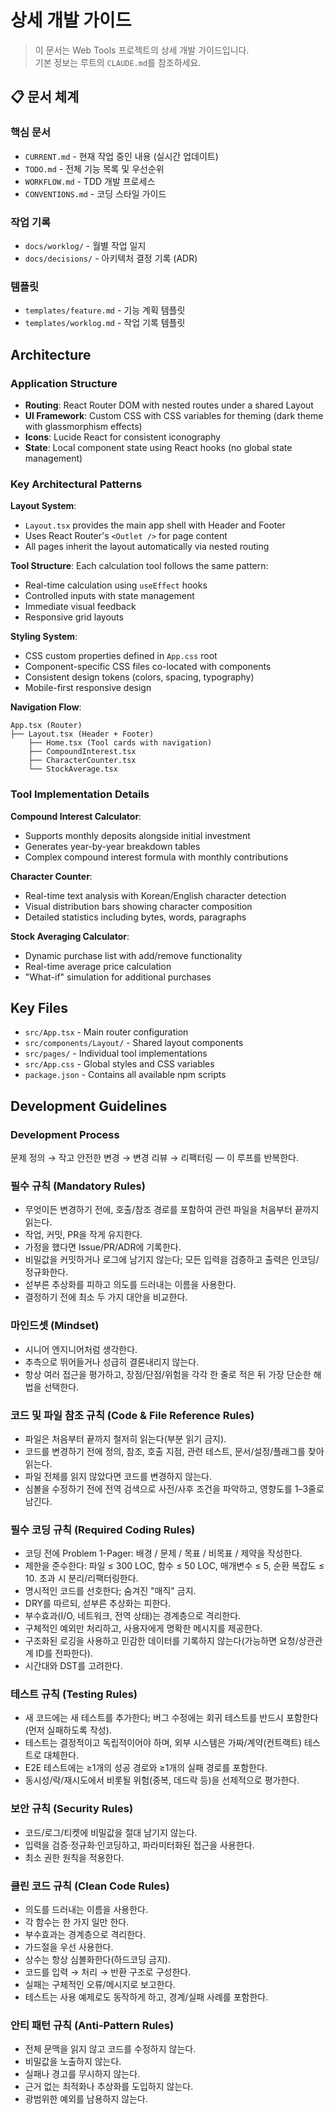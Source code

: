 # 상세 개발 가이드

> 이 문서는 Web Tools 프로젝트의 상세 개발 가이드입니다.  
> 기본 정보는 루트의 `CLAUDE.md`를 참조하세요.

## 📋 문서 체계

### 핵심 문서
- `CURRENT.md` - 현재 작업 중인 내용 (실시간 업데이트)
- `TODO.md` - 전체 기능 목록 및 우선순위
- `WORKFLOW.md` - TDD 개발 프로세스
- `CONVENTIONS.md` - 코딩 스타일 가이드

### 작업 기록
- `docs/worklog/` - 월별 작업 일지
- `docs/decisions/` - 아키텍처 결정 기록 (ADR)

### 템플릿
- `templates/feature.md` - 기능 계획 템플릿
- `templates/worklog.md` - 작업 기록 템플릿

## Architecture

### Application Structure
- **Routing**: React Router DOM with nested routes under a shared Layout
- **UI Framework**: Custom CSS with CSS variables for theming (dark theme with glassmorphism effects)
- **Icons**: Lucide React for consistent iconography
- **State**: Local component state using React hooks (no global state management)

### Key Architectural Patterns

**Layout System**: 
- `Layout.tsx` provides the main app shell with Header and Footer
- Uses React Router's `<Outlet />` for page content
- All pages inherit the layout automatically via nested routing

**Tool Structure**:
Each calculation tool follows the same pattern:
- Real-time calculation using `useEffect` hooks
- Controlled inputs with state management
- Immediate visual feedback
- Responsive grid layouts

**Styling System**:
- CSS custom properties defined in `App.css` root
- Component-specific CSS files co-located with components
- Consistent design tokens (colors, spacing, typography)
- Mobile-first responsive design

**Navigation Flow**:
```
App.tsx (Router) 
├── Layout.tsx (Header + Footer)
    ├── Home.tsx (Tool cards with navigation)
    ├── CompoundInterest.tsx
    ├── CharacterCounter.tsx  
    └── StockAverage.tsx
```

### Tool Implementation Details

**Compound Interest Calculator**:
- Supports monthly deposits alongside initial investment
- Generates year-by-year breakdown tables
- Complex compound interest formula with monthly contributions

**Character Counter**:
- Real-time text analysis with Korean/English character detection
- Visual distribution bars showing character composition
- Detailed statistics including bytes, words, paragraphs

**Stock Averaging Calculator**:
- Dynamic purchase list with add/remove functionality
- Real-time average price calculation
- "What-if" simulation for additional purchases

## Key Files

- `src/App.tsx` - Main router configuration
- `src/components/Layout/` - Shared layout components
- `src/pages/` - Individual tool implementations
- `src/App.css` - Global styles and CSS variables
- `package.json` - Contains all available npm scripts

## Development Guidelines

### Development Process
문제 정의 → 작고 안전한 변경 → 변경 리뷰 → 리팩터링 — 이 루프를 반복한다.

### 필수 규칙 (Mandatory Rules)

- 무엇이든 변경하기 전에, 호출/참조 경로를 포함하여 관련 파일을 처음부터 끝까지 읽는다.
- 작업, 커밋, PR을 작게 유지한다.
- 가정을 했다면 Issue/PR/ADR에 기록한다.
- 비밀값을 커밋하거나 로그에 남기지 않는다; 모든 입력을 검증하고 출력은 인코딩/정규화한다.
- 섣부른 추상화를 피하고 의도를 드러내는 이름을 사용한다.
- 결정하기 전에 최소 두 가지 대안을 비교한다.

### 마인드셋 (Mindset)

- 시니어 엔지니어처럼 생각한다.
- 추측으로 뛰어들거나 성급히 결론내리지 않는다.
- 항상 여러 접근을 평가하고, 장점/단점/위험을 각각 한 줄로 적은 뒤 가장 단순한 해법을 선택한다.

### 코드 및 파일 참조 규칙 (Code & File Reference Rules)

- 파일은 처음부터 끝까지 철저히 읽는다(부분 읽기 금지).
- 코드를 변경하기 전에 정의, 참조, 호출 지점, 관련 테스트, 문서/설정/플래그를 찾아 읽는다.
- 파일 전체를 읽지 않았다면 코드를 변경하지 않는다.
- 심볼을 수정하기 전에 전역 검색으로 사전/사후 조건을 파악하고, 영향도를 1–3줄로 남긴다.

### 필수 코딩 규칙 (Required Coding Rules)

- 코딩 전에 Problem 1-Pager: 배경 / 문제 / 목표 / 비목표 / 제약을 작성한다.
- 제한을 준수한다: 파일 ≤ 300 LOC, 함수 ≤ 50 LOC, 매개변수 ≤ 5, 순환 복잡도 ≤ 10. 초과 시 분리/리팩터링한다.
- 명시적인 코드를 선호한다; 숨겨진 "매직" 금지.
- DRY를 따르되, 섣부른 추상화는 피한다.
- 부수효과(I/O, 네트워크, 전역 상태)는 경계층으로 격리한다.
- 구체적인 예외만 처리하고, 사용자에게 명확한 메시지를 제공한다.
- 구조화된 로깅을 사용하고 민감한 데이터를 기록하지 않는다(가능하면 요청/상관관계 ID를 전파한다).
- 시간대와 DST를 고려한다.

### 테스트 규칙 (Testing Rules)

- 새 코드에는 새 테스트를 추가한다; 버그 수정에는 회귀 테스트를 반드시 포함한다(먼저 실패하도록 작성).
- 테스트는 결정적이고 독립적이어야 하며, 외부 시스템은 가짜/계약(컨트랙트) 테스트로 대체한다.
- E2E 테스트에는 ≥1개의 성공 경로와 ≥1개의 실패 경로를 포함한다.
- 동시성/락/재시도에서 비롯될 위험(중복, 데드락 등)을 선제적으로 평가한다.

### 보안 규칙 (Security Rules)

- 코드/로그/티켓에 비밀값을 절대 남기지 않는다.
- 입력을 검증·정규화·인코딩하고, 파라미터화된 접근을 사용한다.
- 최소 권한 원칙을 적용한다.

### 클린 코드 규칙 (Clean Code Rules)

- 의도를 드러내는 이름을 사용한다.
- 각 함수는 한 가지 일만 한다.
- 부수효과는 경계층으로 격리한다.
- 가드절을 우선 사용한다.
- 상수는 항상 심볼화한다(하드코딩 금지).
- 코드를 입력 → 처리 → 반환 구조로 구성한다.
- 실패는 구체적인 오류/메시지로 보고한다.
- 테스트는 사용 예제로도 동작하게 하고, 경계/실패 사례를 포함한다.

### 안티 패턴 규칙 (Anti-Pattern Rules)

- 전체 문맥을 읽지 않고 코드를 수정하지 않는다.
- 비밀값을 노출하지 않는다.
- 실패나 경고를 무시하지 않는다.
- 근거 없는 최적화나 추상화를 도입하지 않는다.
- 광범위한 예외를 남용하지 않는다.